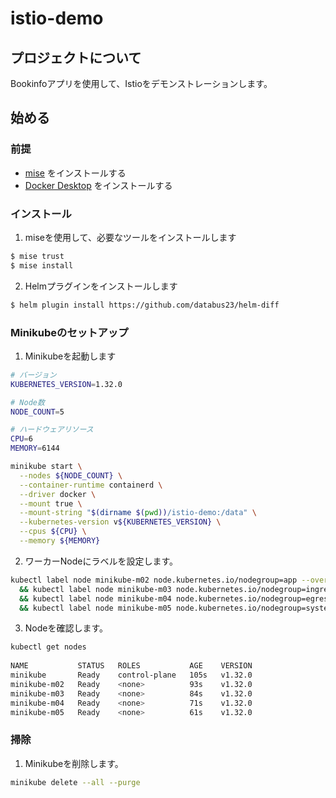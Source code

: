 # istio-demo

## プロジェクトについて

Bookinfoアプリを使用して、Istioをデモンストレーションします。

## 始める

### 前提

- [mise](https://mise.jdx.dev/getting-started.html) をインストールする
- [Docker Desktop](https://docs.docker.com/desktop/) をインストールする

### インストール

1. miseを使用して、必要なツールをインストールします

```bash
$ mise trust
$ mise install
```

2. Helmプラグインをインストールします

```bash
$ helm plugin install https://github.com/databus23/helm-diff
```

### Minikubeのセットアップ

1. Minikubeを起動します

```bash
# バージョン
KUBERNETES_VERSION=1.32.0

# Node数
NODE_COUNT=5

# ハードウェアリソース
CPU=6
MEMORY=6144

minikube start \
  --nodes ${NODE_COUNT} \
  --container-runtime containerd \
  --driver docker \
  --mount true \
  --mount-string "$(dirname $(pwd))/istio-demo:/data" \
  --kubernetes-version v${KUBERNETES_VERSION} \
  --cpus ${CPU} \
  --memory ${MEMORY}
```

2. ワーカーNodeにラベルを設定します。

```bash
kubectl label node minikube-m02 node.kubernetes.io/nodegroup=app --overwrite \
  && kubectl label node minikube-m03 node.kubernetes.io/nodegroup=ingress --overwrite \
  && kubectl label node minikube-m04 node.kubernetes.io/nodegroup=egress --overwrite \
  && kubectl label node minikube-m05 node.kubernetes.io/nodegroup=system --overwrite
```

3. Nodeを確認します。

```bash
kubectl get nodes
                                                                                                                                                         (minikube/default)
NAME           STATUS   ROLES           AGE    VERSION
minikube       Ready    control-plane   105s   v1.32.0
minikube-m02   Ready    <none>          93s    v1.32.0
minikube-m03   Ready    <none>          84s    v1.32.0
minikube-m04   Ready    <none>          71s    v1.32.0
minikube-m05   Ready    <none>          61s    v1.32.0
```

### 掃除

1. Minikubeを削除します。

```bash
minikube delete --all --purge
```
